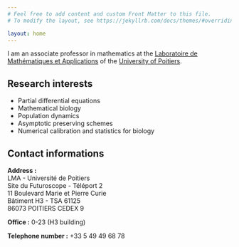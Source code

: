 ```yaml
---
# Feel free to add content and custom Front Matter to this file.
# To modify the layout, see https://jekyllrb.com/docs/themes/#overriding-theme-defaults

layout: home
---
```

I am an associate professor in mathematics at the [Laboratoire de Mathématiques et Applications](https://laboratoire-mathematiques-univ-poitiers.apps.math.cnrs.fr/) of the [University of Poitiers](https://www.univ-poitiers.fr/).

## Research interests 
- Partial differential equations
- Mathematical biology
- Population dynamics
- Asymptotic preserving schemes
- Numerical calibration and statistics for biology


## Contact informations
**Address :**  
LMA - Université de Poitiers  
Site du Futuroscope - Téléport 2  
11 Boulevard Marie et Pierre Curie  
Bâtiment H3 - TSA 61125  
86073 POITIERS CEDEX 9

**Office :** 0-23 (H3 building)

**Telephone number :** +33 5 49 49 68 78